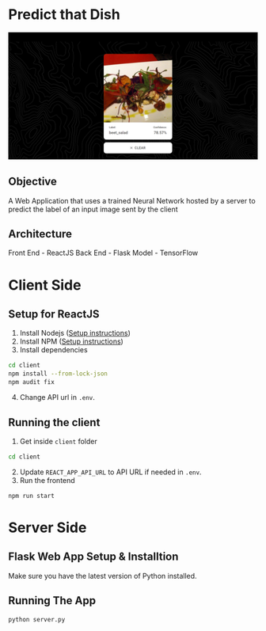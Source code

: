 # Predict that Dish

![](home_page.png)

## Objective

A Web Application that uses a trained Neural Network hosted by a server to predict the label of an input image sent by the client

## Architecture

Front End - ReactJS
Back End - Flask
Model - TensorFlow

# Client Side

## Setup for ReactJS

1. Install Nodejs ([Setup instructions](https://nodejs.org/en/download/package-manager/))
2. Install NPM ([Setup instructions](https://www.npmjs.com/get-npm))
3. Install dependencies

```bash
cd client
npm install --from-lock-json
npm audit fix
```

4. Change API url in `.env`.

## Running the client

1. Get inside `client` folder

```bash
cd client
```

2. Update `REACT_APP_API_URL` to API URL if needed in `.env`.
3. Run the frontend

```bash
npm run start
```

# Server Side

## Flask Web App Setup & Installtion

Make sure you have the latest version of Python installed.

## Running The App

```bash
python server.py
```
